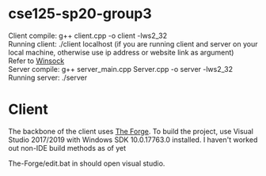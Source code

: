 # cse125-sp20-group3

 Client compile: g++ client.cpp -o client -lws2_32\
 Running client: ./client localhost (if you are running client and server on your local machine, 
 otherwise use ip address or website link as argument)\
 Refer to [Winsock](https://docs.microsoft.com/en-us/windows/win32/winsock/finished-server-and-client-code)\
 Server compile: g++ server_main.cpp Server.cpp -o server -lws2_32\
 Running server: ./server

# Client

The backbone of the client uses [The Forge](https://github.com/ConfettiFX/The-Forge). To build the project, use Visual Studio 2017/2019 with Windows SDK 10.0.17763.0 installed. I haven't worked out non-IDE build methods as of yet

The-Forge/edit.bat in should open visual studio.
